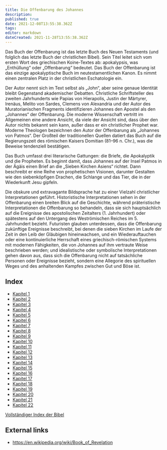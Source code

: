 ```yaml
---
title: Die Offenbarung des Johannes
description: 
published: true
date: 2021-12-08T13:55:38.362Z
tags: 
editor: markdown
dateCreated: 2021-11-28T13:55:38.362Z
---
```


Das Buch der Offenbarung ist das letzte Buch des Neuen Testaments (und folglich das letzte Buch der christlichen Bibel). Sein Titel leitet sich vom ersten Wort des griechischen Koine-Textes ab: apokalypsis, was „Enthüllung“ oder „Offenbarung“ bedeutet. Das Buch der Offenbarung ist das einzige apokalyptische Buch im neutestamentlichen Kanon. Es nimmt einen zentralen Platz in der christlichen Eschatologie ein.

Der Autor nennt sich im Text selbst als „John“, aber seine genaue Identität bleibt Gegenstand akademischer Debatten. Christliche Schriftsteller des zweiten Jahrhunderts wie Papias von Hierapolis, Justin der Märtyrer, Irenäus, Melito von Sardes, Clemens von Alexandria und der Autor des Muratorianischen Fragments identifizieren Johannes den Apostel als den „Johannes“ der Offenbarung. Die moderne Wissenschaft vertritt im Allgemeinen eine andere Ansicht, da viele der Ansicht sind, dass über den Autor nichts bekannt sein kann, außer dass er ein christlicher Prophet war. Moderne Theologen bezeichnen den Autor der Offenbarung als „Johannes von Patmos“. Der Großteil der traditionellen Quellen datiert das Buch auf die Regierungszeit des römischen Kaisers Domitian (81–96 n. Chr.), was die Beweise tendenziell bestätigen.

Das Buch umfasst drei literarische Gattungen: die Briefe, die Apokalyptik und die Propheten. Es beginnt damit, dass Johannes auf der Insel Patmos in der Ägäis einen Brief an die „Sieben Kirchen Asiens“ richtet. Dann beschreibt er eine Reihe von prophetischen Visionen, darunter Gestalten wie den siebenköpfigen Drachen, die Schlange und das Tier, die in der Wiederkunft Jesu gipfeln.

Die obskure und extravagante Bildsprache hat zu einer Vielzahl christlicher Interpretationen geführt. Historistische Interpretationen sehen in der Offenbarung einen breiten Blick auf die Geschichte, während präteristische Interpretationen die Offenbarung so behandeln, dass sie sich hauptsächlich auf die Ereignisse des apostolischen Zeitalters (1. Jahrhundert) oder spätestens auf den Untergang des Weströmischen Reiches im 5. Jahrhundert bezieht. Futuristen glauben unterdessen, dass die Offenbarung zukünftige Ereignisse beschreibt, bei denen die sieben Kirchen im Laufe der Zeit in den Leib der Gläubigen hineinwachsen, und ein Wiederauftauchen oder eine kontinuierliche Herrschaft eines griechisch-römischen Systems mit modernen Fähigkeiten, die von Johannes auf ihm vertraute Weise beschrieben werden; und idealistische oder symbolische Interpretationen gehen davon aus, dass sich die Offenbarung nicht auf tatsächliche Personen oder Ereignisse bezieht, sondern eine Allegorie des spirituellen Weges und des anhaltenden Kampfes zwischen Gut und Böse ist.

## Index

- [Kapitel 1](/de/Bible/Revelation/1)
- [Kapitel 2](/de/Bible/Revelation/2)
- [Kapitel 3](/de/Bible/Revelation/3)
- [Kapitel 4](/de/Bible/Revelation/4)
- [Kapitel 5](/de/Bible/Revelation/5)
- [Kapitel 6](/de/Bible/Revelation/6)
- [Kapitel 7](/de/Bible/Revelation/7)
- [Kapitel 8](/de/Bible/Revelation/8)
- [Kapitel 9](/de/Bible/Revelation/9)
- [Kapitel 10](/de/Bible/Revelation/10)
- [Kapitel 11](/de/Bible/Revelation/11)
- [Kapitel 12](/de/Bible/Revelation/12)
- [Kapitel 13](/de/Bible/Revelation/13)
- [Kapitel 14](/de/Bible/Revelation/14)
- [Kapitel 15](/de/Bible/Revelation/15)
- [Kapitel 16](/de/Bible/Revelation/16)
- [Kapitel 17](/de/Bible/Revelation/17)
- [Kapitel 18](/de/Bible/Revelation/18)
- [Kapitel 19](/de/Bible/Revelation/19)
- [Kapitel 20](/de/Bible/Revelation/20)
- [Kapitel 21](/de/Bible/Revelation/21)
- [Kapitel 22](/de/Bible/Revelation/22)


[Vollständiger Index der Bibel](/de/index/bible)


## External links

- https://en.wikipedia.org/wiki/Book_of_Revelation